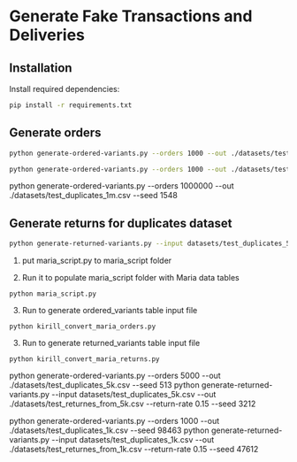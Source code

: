 # Generate Fake Transactions and Deliveries

## Installation

Install required dependencies:
```bash
pip install -r requirements.txt
```

## Generate orders
```bash
python generate-ordered-variants.py --orders 1000 --out ./datasets/test_duplicates_better_email_phone.csv --seed 789
```

```bash
python generate-ordered-variants.py --orders 1000 --out ./datasets/test_duplicates_with_store_ids.csv --seed 5125
```
python generate-ordered-variants.py --orders 1000000 --out ./datasets/test_duplicates_1m.csv --seed 1548


## Generate returns for duplicates dataset
```bash
python generate-returned-variants.py --input datasets/test_duplicates_50k.csv --out ./datasets/test_returnes_from_50k.csv --return-rate 0.15 --seed 42
```


1. put maria_script.py to maria_script folder

2. Run it to populate maria_script folder with Maria data tables
```
python maria_script.py
```

3. Run to generate ordered_variants table input file
```
python kirill_convert_maria_orders.py
```

3. Run to generate returned_variants table input file
```
python kirill_convert_maria_returns.py
```





python generate-ordered-variants.py --orders 5000 --out ./datasets/test_duplicates_5k.csv --seed 513
python generate-returned-variants.py --input datasets/test_duplicates_5k.csv --out ./datasets/test_returnes_from_5k.csv --return-rate 0.15 --seed 3212


python generate-ordered-variants.py --orders 1000 --out ./datasets/test_duplicates_1k.csv --seed 98463
python generate-returned-variants.py --input datasets/test_duplicates_1k.csv --out ./datasets/test_returnes_from_1k.csv --return-rate 0.15 --seed 47612
